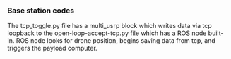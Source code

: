 ### Base station codes
The tcp_toggle.py file has a multi_usrp block which writes data via tcp loopback to the open-loop-accept-tcp.py file which has a ROS node built-in. 
ROS node looks for drone position, begins saving data from tcp, and triggers the payload computer. 

